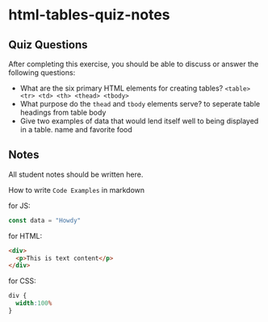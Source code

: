 # html-tables-quiz-notes

## Quiz Questions

After completing this exercise, you should be able to discuss or answer the following questions:

- What are the six primary HTML elements for creating tables?
`<table> <tr> <td> <th> <thead> <tbody>`
- What purpose do the `thead` and `tbody` elements serve?
to seperate table headings from table body
- Give two examples of data that would lend itself well to being displayed in a table.
name and favorite food

## Notes

All student notes should be written here.


How to write `Code Examples` in markdown

for JS:
```javascript
const data = "Howdy"
```

for HTML:
```html
<div>
  <p>This is text content</p>
</div>
```

for CSS:
```css
div {
  width:100%
}
```
